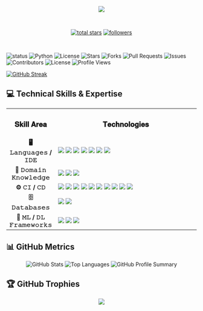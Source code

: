 
<p align="center">
  <a href="https://github.com/ananyadas2607/readme-typing-svg">
    <img src="https://readme-typing-svg.demolab.com/?lines=Full-stack+web+developer;Experienced+UI%2FUX+Designer;5%2B+years+of+coding+experience;Amateur+ML+enthusiast;Previous+AI+researcher;Always+Learning+new+things&font=Fira+Code&center=true&width=440&height=45&color=f75c7e&vCenter=true&pause=1000&size=22" />
  </a>
</p>

<!-- Social icons section -->

<br/>

<!-- Social badges section -->
<!-- Badges with custom icons - https://github.com/DenverCoder1/custom-icon-badges -->
<!-- View counter - https://github.com/DenverCoder1/Simple-View-Counter -->
<p align="center">
  <a href="https://github.com/ananyadas2607?tab=repositories&sort=stargazers">
    <img alt="total stars" title="Total stars on GitHub" src="https://custom-icon-badges.demolab.com/github/stars/ananyadas2607?color=55960c&style=for-the-badge&labelColor=488207&logo=star"/></a>
  <a href="https://github.com/ananyadas2607?tab=followers">
    <img alt="followers" title="Follow me on Github" src="https://custom-icon-badges.demolab.com/github/followers/ananyadas2607?color=236ad3&labelColor=1155ba&style=for-the-badge&logo=person-add&label=Follow&logoColor=white"/></a>
</p>

<br/>

  ![status](https://img.shields.io/badge/status-updating-brightgreen)
  ![Python](https://img.shields.io/badge/Python-3.11+-3776AB?style=flat&logo=python&logoColor=white)
  ![License](https://img.shields.io/github/license/ananyadas2607/ananyadas2607)
  ![Stars](https://img.shields.io/github/stars/ananyadas2607/ananyadas2607?style=flat&logo=github&logoColor=white&label=Stars&labelColor=181717&color=E3B341)
  ![Forks](https://img.shields.io/github/forks/ananyadas2607/ananyadas2607?style=flat&logo=github&logoColor=white&label=Forks&labelColor=181717&color=238636)
  ![Pull Requests](https://img.shields.io/github/issues-pr/ananyadas2607/ananyadas2607?style=flat&logo=github&logoColor=yellow&label=PRs&labelColor=181717&color=8957e5)
  ![Issues](https://img.shields.io/github/issues/ananyadas2607/ananyadas2607?style=flat&logo=github&logoColor=yellow&label=Issues&labelColor=181717&color=dd4b39)
  ![Contributors](https://img.shields.io/github/contributors/ananyadas2607/ananyadas2607?style=flat&logo=github&logoColor=white&label=Contributors&labelColor=181717&color=238636)
  ![License](https://img.shields.io/github/license/ananyadas2607/ananyadas2607?style=flat&logo=github&logoColor=white&label=License&labelColor=181717&color=2188ff)
  ![Profile Views](https://komarev.com/ghpvc/?username=ananyadas2607&color=blue&style=flat-square&label=Profile+Views)
 


[![GitHub Streak](https://streak-stats.demolab.com/?user=ananyadas2607&theme=rose)](https://git.io/streak-stats)
  
## 💻 Technical Skills & Expertise

<table>
  <tr>
    <th width="20%" align="center"><h3>𝐒𝐤𝐢𝐥𝐥 𝐀𝐫𝐞𝐚</h3></th>
    <th align="center"><h3>𝐓𝐞𝐜𝐡𝐧𝐨𝐥𝐨𝐠𝐢𝐞𝐬</h3></th>
  </tr>
  <tr>
    <td align="center"><b>🖥️ 𝙻𝚊𝚗𝚐𝚞𝚊𝚐𝚎𝚜 / 𝙸𝙳𝙴</b></td>
    <td>
      <img src="https://img.shields.io/badge/Python-3776AB?style=for-the-badge&logo=python&logoColor=white" />
      <img src="https://img.shields.io/badge/PyCharm-000000?style=for-the-badge&logo=pycharm&logoColor=white" />
      <img src="https://img.shields.io/badge/JavaScript-F7DF1E?style=for-the-badge&logo=javascript&logoColor=black" />
      <img src="https://img.shields.io/badge/Next.js-000000?style=for-the-badge&logo=nextdotjs&logoColor=white" />
      <img src="https://img.shields.io/badge/C-A8B9CC?style=for-the-badge&logo=c&logoColor=white" />
      <img src="https://img.shields.io/badge/C++-00599C?style=for-the-badge&logo=cplusplus&logoColor=white" />
      <img src="https://img.shields.io/badge/Bash-4EAA25?style=for-the-badge&logo=gnubash&logoColor=white" />
    </td>
  </tr>
  <tr>
    <td align="center"><b>🧠 𝙳𝚘𝚖𝚊𝚒𝚗 𝙺𝚗𝚘𝚠𝚕𝚎𝚍𝚐𝚎</b></td>
    <td>
      <img src="https://img.shields.io/badge/Computer%20Science-FF9800?style=for-the-badge" />
      <img src="https://img.shields.io/badge/Software%20Development-FF5722?style=for-the-badge" />
      <img src="https://img.shields.io/badge/Machine%20Learning-4DB6AC?style=for-the-badge" />
    </td>
  </tr>
  <tr>
    <td align="center"><b>⚙️ 𝙲𝙸 / 𝙲𝙳</b></td>
    <td>
      <img src="https://img.shields.io/badge/Markdown-000000?style=for-the-badge&logo=markdown&logoColor=white" />
      <img src="https://img.shields.io/badge/Git-F05032?style=for-the-badge&logo=git&logoColor=white" />
      <img src="https://img.shields.io/badge/GitHub-181717?style=for-the-badge&logo=github&logoColor=white" />
      <img src="https://img.shields.io/badge/GitLab-FCA121?style=for-the-badge&logo=gitlab&logoColor=white" />
      <img src="https://img.shields.io/badge/Docker-2496ED?style=for-the-badge&logo=docker&logoColor=white" />
      <img src="https://img.shields.io/badge/VS%20Code-007ACC?style=for-the-badge&logo=visualstudiocode&logoColor=white" />
      <img src="https://img.shields.io/badge/GitHub%20Actions-2088FF?style=for-the-badge&logo=githubactions&logoColor=white" />
      <img src="https://img.shields.io/badge/Jenkins-D24939?style=for-the-badge&logo=jenkins&logoColor=white" />
      <img src="https://img.shields.io/badge/CircleCI-343434?style=for-the-badge&logo=circleci&logoColor=white" />
      <img src="https://img.shields.io/badge/Travis%20CI-3EAAAF?style=for-the-badge&logo=travisci&logoColor=white" />
    </td>
  </tr>
  <tr>
    <td align="center"><b>🗄️ 𝙳𝚊𝚝𝚊𝚋𝚊𝚜𝚎𝚜</b></td>
    <td>
      <img src="https://img.shields.io/badge/MySQL-4479A1?style=for-the-badge&logo=mysql&logoColor=white" />
      <img src="https://img.shields.io/badge/PostgreSQL-4169E1?style=for-the-badge&logo=postgresql&logoColor=white" />
    </td>
  </tr>
  <tr>
    <td align="center"><b>🧪 𝙼𝙻 / 𝙳𝙻 𝙵𝚛𝚊𝚖𝚎𝚠𝚘𝚛𝚔𝚜</b></td>
    <td>
      <img src="https://img.shields.io/badge/Jupyter-F37626?style=for-the-badge&logo=jupyter&logoColor=white" />
      <img src="https://img.shields.io/badge/ChatGPT-412991?style=for-the-badge&logo=openai&logoColor=white" />
      <img src="https://img.shields.io/badge/OpenCV-5C3EE8?style=for-the-badge&logo=opencv&logoColor=white" />
    </td>
  </tr>
  <tr>
  
</tr>

  
</table>

## 📊 GitHub Metrics

<div align="center">
  <img src="https://github-readme-stats.vercel.app/api?username=ananyadas2607&show_icons=true&theme=radical" alt="GitHub Stats" />
  
  <img src="https://github-readme-stats.vercel.app/api/top-langs/?username=ananyadas2607&layout=compact&theme=radical&hide_border=true" alt="Top Languages" />
  
  <img src="https://github-profile-summary-cards.vercel.app/api/cards/profile-details?username=ananyadas2607&theme=radical" alt="GitHub Profile Summary" />
</div>

## 🏆 GitHub Trophies

<p align="center">
  <a href="https://github.com/ryo-ma/github-profile-trophy">
    <img src="https://github-profile-trophy.vercel.app/?username=ananyadas2607&theme=algolia&column=7&no-bg=true&no-frame=true" />
  </a>
</p>

<!--
**ananyadas2607/ananyadas2607** is a ✨ _special_ ✨ repository because its `README.md` (this file) appears on your GitHub profile.

Here are some ideas to get you started:

- 🔭 I’m currently working on ...
- 🌱 I’m currently learning ...
- 👯 I’m looking to collaborate on ...
- 🤔 I’m looking for help with ...
- 💬 Ask me about ...
- 📫 How to reach me: ...
- 😄 Pronouns: ...
- ⚡ Fun fact: ...
-->
